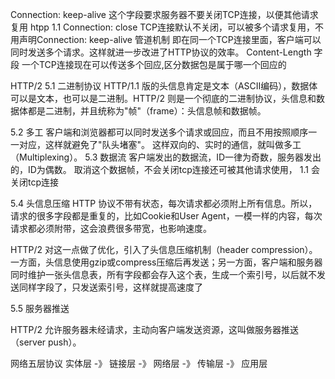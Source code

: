 Connection: keep-alive  这个字段要求服务器不要关闭TCP连接，以便其他请求复用
htpp 1.1   Connection: close  TCP连接默认不关闭，可以被多个请求复用，不用声明Connection: keep-alive
管道机制  即在同一个TCP连接里面，客户端可以同时发送多个请求。这样就进一步改进了HTTP协议的效率。
Content-Length 字段 一个TCP连接现在可以传送多个回应,区分数据包是属于哪一个回应的


HTTP/2
5.1 二进制协议
HTTP/1.1 版的头信息肯定是文本（ASCII编码），数据体可以是文本，也可以是二进制。HTTP/2 则是一个彻底的二进制协议，头信息和数据体都是二进制，并且统称为"帧"（frame）：头信息帧和数据帧。

5.2 多工
客户端和浏览器都可以同时发送多个请求或回应，而且不用按照顺序一一对应，这样就避免了"队头堵塞"。
这样双向的、实时的通信，就叫做多工（Multiplexing）。
5.3 数据流
客户端发出的数据流，ID一律为奇数，服务器发出的，ID为偶数。
取消这个数据帧，不会关闭tcp连接还可被其他请求使用， 1.1 会关闭tcp连接

5.4 头信息压缩
HTTP 协议不带有状态，每次请求都必须附上所有信息。所以，请求的很多字段都是重复的，比如Cookie和User Agent，一模一样的内容，每次请求都必须附带，这会浪费很多带宽，也影响速度。

HTTP/2 对这一点做了优化，引入了头信息压缩机制（header compression）。一方面，头信息使用gzip或compress压缩后再发送；另一方面，客户端和服务器同时维护一张头信息表，所有字段都会存入这个表，生成一个索引号，以后就不发送同样字段了，只发送索引号，这样就提高速度了

5.5 服务器推送

HTTP/2 允许服务器未经请求，主动向客户端发送资源，这叫做服务器推送（server push）。

网络五层协议
实体层 -》 链接层 -》 网络层 -》 传输层 -》 应用层
